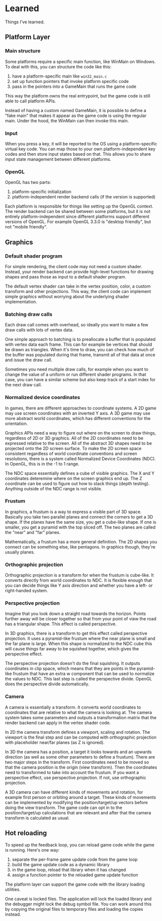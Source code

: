 # Learned

Things I've learned.

## Platform Layer

### Main structure

Some platforms require a specific main function, like WinMain on Windows. To deal with this,
you can structure the code like this:

1. have a platform-specific main like `win32_main.c`
2. set up function pointers that invoke platform specific code
3. pass in the pointers into a GameMain that runs the game code

This way the platform owns the real entrypoint, but the game code is still able to call
platform APIs.

Instead of having a custom named GameMain, it is possible to define a "fake main" that makes it appear
as the game code is using the regular main. Under the hood, the WinMain can then invoke this main.

### Input

When you press a key, it will be reported to the OS using a platform-specific virtual key code.
You can map those to your own platform-independent key codes and then store input states
based on that. This allows you to share input state management between different platforms.

### OpenGL

OpenGL has two parts:

1. platform-specific initialization
2. platform-independent render backend calls (if the version is supported)

Each platform is responsible for things like setting up the OpenGL context. The render backend can be shared between some platforms,
but it is not entirely platform-independent since different platforms support different versions of OpenGL.
For example OpenGL 3.3.0 is "desktop friendly", but not "mobile friendly".

## Graphics

### Default shader program

For simple rendering, the client code may not need a custom shader. Instead, your render backend can provide high-level functions for drawing shapes
and pass those as input to a default shader program.

The default vertex shader can take in the vertex position, color, a custom transform and other projections.
This way, the client code can implement simple graphics without worrying about the underlying shader implementation.

### Batching draw calls

Each draw call comes with overhead, so ideally you want to make a few draw calls with lots of vertex data.

One simple approach to batching is to preallocate a buffer that is populated with vertex data each frame. This can for example
be vertices that should be drawn as triangles. When it's time to draw, you can check how much of the buffer was populated during
that frame, transmit all of that data at once and issue the draw call.

Sometimes you need multiple draw calls, for example when you want to change the value of a uniform or run different shader programs.
In that case, you can have a similar scheme but also keep track of a start index for the next draw call.

### Normalized device coordinates

In games, there are different approaches to coordinate systems. A 2D game may use screen coordinates with an inverted Y axis.
A 3D game may use more abstract world coordinates, which has different conventions for the orientation.

Graphics APIs need a way to figure out where on the screen to draw things, regardless of 2D or 3D graphics.
All of the 2D coordinates need to be expressed relative to the screen. All of the abstract 3D shapes need to be
projected onto the 2D screen surface. To make the 2D screen space consistent regardless of world coordinate conventions
and screen resolutions, there is a system called Normalized Device Coordinates (NDC). In OpenGL, this is in the -1 to 1 range.

The NDC space essentially defines a cube of visible graphics. The X and Y coordinates deteremine where on the screen
graphics end up. The Z coordinate can be used to figure out how to stack things (depth testing). Anything outside of
the NDC range is not visible.

### Frustum

In graphics, a frustum is a way to express a visible part of 3D space. Basically you take two parallel planes and connect the corners
to get a 3D shape. If the planes have the same size, you get a cube-like shape. If one is smaller, you get a pyramid with the top sliced off.
The two planes are called the "near" and "far" planes.

Mathematically, a frustum has a more general definition. The 2D shapes you connect can be something else, like pentagons.
In graphics though, they're usually planes.

### Orthographic projection

Orthographic projection is a transform for when the frustum is cube-like. It converts directly from world coordinates
to NDC. It is flexible enough that you can decide things like Y axis direction and whether you have a left- or right-handed
system.

### Perspective projection

Imagine that you look down a straight road towards the horizon. Points further away will be closer together
so that from your point of view the road has a triangular shape. This effect is called perspective.

In 3D graphics, there is a transform to get this effect called perspective projection. It uses a pyramid-like frustum
where the near plane is small and the far plane is large. When this shape is normalized to the NDC cube this will cause
things far away to be squished together, which gives the perspective effect.

The perspective projection doesn't do the final squishing. It outputs coordinates in clip space, which means that
they are points in the pyramid-like frustum that have an extra w component that can be used to normalize the values to NDC.
This last step is called the perspective divide. OpenGL does the perspective divide automatically.

### Camera

A camera is essentially a transform. It converts world coordinates to coordinates that are relative to what the camera is looking at.
The camera system takes some parameters and outputs a transformation matrix that the render backend can apply in the vertex shader code.

In 2D the camera transform defines a viewport, scaling and rotation. The viewport is the final step and can be computed with orthographic projection with
placeholder near/far planes (as Z is ignored).

In 3D the camera has a position, a target it looks towards and an upwards direction (as well as some other parameters to define a frustum). There are two major steps in the transform.
First coordinates need to be moved so that the camera position is the origin (view transform). Then the coordinates need to transformed
to take into account the frustum. If you want a perspective effect, use perspective projection. If not, use orthographic projection.

A 3D camera can have different kinds of movements and rotation, for example first person or orbiting around a target.
These kinds of movements can be implemented by modifying the position/target/up vectors before doing the view transform.
The game code can opt in to the position/target/up calculations that are relevant and after that the camera transform is calculated
as usual.

## Hot reloading

To speed up the feedback loop, you can reload game code while the game is running. Here's one way:
1. separate the per-frame game update code from the game loop
2. build the game update code as a dynamic library
3. in the game loop, reload that library when it has changed
4. assign a function pointer to the reloaded game update function

The platform layer can support the game code with the library loading utilities.

One caveat is locked files. The application will lock the loaded library and the debugger might lock the debug symbol file. You can work around this by copying the original files to temporary files and loading the copies instead.
